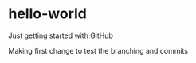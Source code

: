 # hello-world
Just getting started with GitHub

Making first change to test the branching and commits
